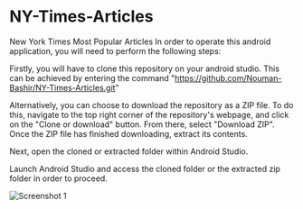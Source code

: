 # NY-Times-Articles
New York Times Most Popular Articles
In order to operate this android application, you will need to perform the following steps:

Firstly, you will have to clone this repository on your android studio. This can be achieved by entering the command "https://github.com/Nouman-Bashir/NY-Times-Articles.git" 

Alternatively, you can choose to download the repository as a ZIP file. To do this, navigate to the top right corner of the repository's webpage, and click on the "Clone or download" button. From there, select "Download ZIP". Once the ZIP file has finished downloading, extract its contents.




Next, open the cloned or extracted folder within Android Studio.

Launch Android Studio and access the cloned folder or the extracted zip folder in order to proceed.

![Screenshot 1](https://user-images.githubusercontent.com/100478213/235368266-510635b8-2cde-4521-ad1d-a733707e1859.jpg)


